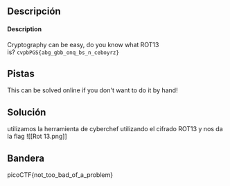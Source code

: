 ## Descripción
#### Description

Cryptography can be easy, do you know what ROT13 is? `cvpbPGS{abg_gbb_onq_bs_n_ceboyrz}`
## Pistas 
This can be solved online if you don't want to do it by hand!
## Solución
utilizamos la herramienta de cyberchef utilizando el cifrado ROT13 y nos da la flag
![[Rot 13.png]]
## Bandera
picoCTF{not_too_bad_of_a_problem}